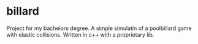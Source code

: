 # billard

Project for my bachelors degree. A simple simulatin of a poolbillard game with elastic collisions. Written in c++ with a proprietary lib.
